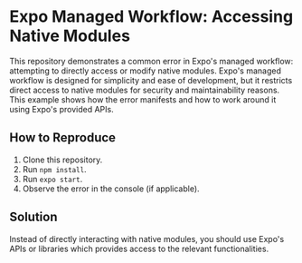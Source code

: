 # Expo Managed Workflow: Accessing Native Modules

This repository demonstrates a common error in Expo's managed workflow: attempting to directly access or modify native modules.  Expo's managed workflow is designed for simplicity and ease of development, but it restricts direct access to native modules for security and maintainability reasons. This example shows how the error manifests and how to work around it using Expo's provided APIs.

## How to Reproduce

1. Clone this repository.
2. Run `npm install`.
3. Run `expo start`.
4. Observe the error in the console (if applicable). 

## Solution

Instead of directly interacting with native modules, you should use Expo's APIs or libraries which provides access to the relevant functionalities.